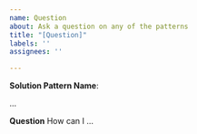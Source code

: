 ```yaml
---
name: Question
about: Ask a question on any of the patterns
title: "[Question]"
labels: ''
assignees: ''

---
```


**Solution Pattern Name**:  

...

**Question**
How can I ...

